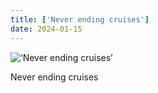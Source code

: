 ```yaml
---
title: ['Never ending cruises']
date: 2024-01-15
---
```


![‘Never ending cruises’](/240115_never-ending-cruises_counter.jpg)

Never ending cruises
